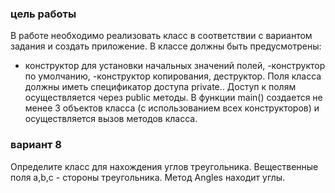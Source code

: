 ### цель работы
В работе необходимо реализовать класс в соответствии с вариантом задания и
создать приложение. В классе должны быть предусмотрены:
- конструктор для установки начальных значений полей,
-конструктор по умолчанию,
-конструктор копирования,
деструктор.
Поля класса должны иметь спецификатор доступа private.. Доступ к полям
осуществляется через public методы. В функции main() создается не менее 3 объектов
класса (с использованием всех конструкторов) и осуществляется вызов методов класса. 

### вариант 8

Определите класс для нахождения углов треугольника. Вещественные поля a,b,c -
стороны треугольника. Метод Angles находит углы.